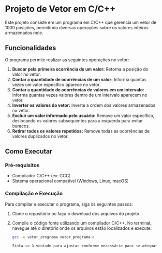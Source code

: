 # Projeto de Vetor em C/C++

Este projeto consiste em um programa em C/C++ que gerencia um vetor de 1000 posições, permitindo diversas operações sobre os valores inteiros armazenados nele.

## Funcionalidades

O programa permite realizar as seguintes operações no vetor:

1. **Buscar pela primeira ocorrência de um valor:** Retorna a posição do valor no vetor.
2. **Contar a quantidade de ocorrências de um valor:** Informa quantas vezes um valor específico aparece no vetor.
3. **Contar a quantidade de ocorrências de valores em um intervalo:** Informa quantas vezes valores dentro de um intervalo aparecem no vetor.
4. **Inverter os valores do vetor:** Inverte a ordem dos valores armazenados no vetor.
5. **Excluir um valor informado pelo usuário:** Remove um valor específico, deslocando os valores subsequentes para a esquerda para evitar buracos.
6. **Retirar todos os valores repetidos:** Remove todas as ocorrências de valores duplicados no vetor.

## Como Executar

### Pré-requisitos

- Compilador C/C++ (ex: GCC)
- Sistema operacional compatível (Windows, Linux, macOS)

### Compilação e Execução

Para compilar e executar o programa, siga os seguintes passos:

1. Clone o repositório ou faça o download dos arquivos do projeto.

2. Compile o código fonte utilizando um compilador C/C++. No terminal, navegue até o diretório onde os arquivos estão localizados e execute:

   ```sh
   gcc -o vetor_programa vetor_programa.c

   Sinta-se à vontade para ajustar conforme necessário para se adequar melhor ao seu projeto específico e preferências.